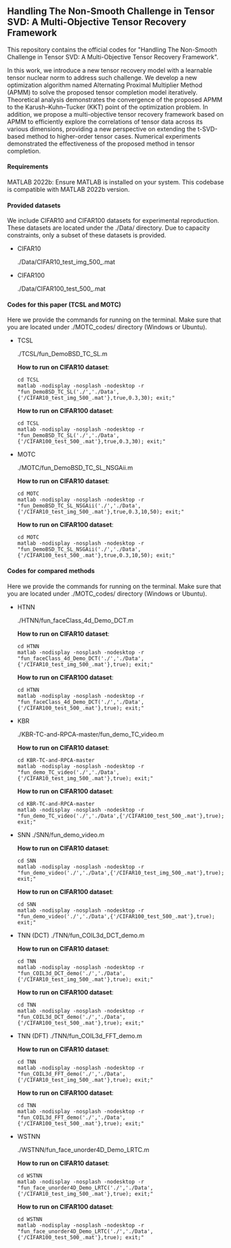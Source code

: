 ## Handling The Non-Smooth  Challenge  in Tensor SVD: A Multi-Objective Tensor Recovery Framework


This repository contains the official codes for "Handling The Non-Smooth Challenge in Tensor SVD: A Multi-Objective Tensor Recovery Framework".


In this work, we introduce a new  tensor recovery model  with a  learnable   tensor nuclear norm to address such challenge. 
We develop a new optimization algorithm named Alternating Proximal Multiplier Method (APMM)  to solve the proposed tensor completion model  iteratively. Theoretical analysis  demonstrates  the convergence of the proposed APMM to the Karush–Kuhn–Tucker (KKT)  point of the  optimization problem.  In addition,  we propose a  multi-objective tensor recovery framework  based on  APMM to efficiently  explore the correlations of tensor data across its various dimensions, providing a new perspective on extending the t-SVD-based method to higher-order tensor cases. Numerical experiments demonstrated the effectiveness of the proposed method in   tensor completion.


#### Requirements
MATLAB 2022b: Ensure MATLAB is installed on your system. This codebase is compatible with MATLAB 2022b version. 


#### Provided datasets
We include CIFAR10 and CIFAR100 datasets for experimental reproduction. These datasets are located under the ./Data/ directory. Due to capacity constraints, only a subset of these datasets is provided. 

- CIFAR10
  
  ./Data/CIFAR10_test_img_500_.mat
  
- CIFAR100

  ./Data/CIFAR100_test_500_.mat

#### Codes for this paper (TCSL and MOTC)
Here we provide the commands for running on the terminal. Make sure that you are located under ./MOTC_codes/ directory (Windows or Ubuntu).



- TCSL
  
  ./TCSL/fun_DemoBSD_TC_SL.m
  
  **How to run on CIFAR10 dataset**:
  ```
  cd TCSL
  matlab -nodisplay -nosplash -nodesktop -r "fun_DemoBSD_TC_SL('./','./Data',{'/CIFAR10_test_img_500_.mat'},true,0.3,30); exit;"
  ```
  **How to run on CIFAR100 dataset**:
  ```
  cd TCSL
  matlab -nodisplay -nosplash -nodesktop -r "fun_DemoBSD_TC_SL('./','./Data',{'/CIFAR100_test_500_.mat'},true,0.3,30); exit;"
  ```
  
- MOTC
  
  ./MOTC/fun_DemoBSD_TC_SL_NSGAii.m
  
  **How to run on CIFAR10 dataset**:
  ```
  cd MOTC
  matlab -nodisplay -nosplash -nodesktop -r "fun_DemoBSD_TC_SL_NSGAii('./','./Data',{'/CIFAR10_test_img_500_.mat'},true,0.3,10,50); exit;"
  ```
  **How to run on CIFAR100 dataset**:
  ```
  cd MOTC
  matlab -nodisplay -nosplash -nodesktop -r "fun_DemoBSD_TC_SL_NSGAii('./','./Data',{'/CIFAR100_test_500_.mat'},true,0.3,10,50); exit;"
  ```

#### Codes for compared methods
Here we provide the commands for running on the terminal. Make sure that you are located under ./MOTC_codes/ directory (Windows or Ubuntu).

- HTNN
  
  ./HTNN/fun_faceClass_4d_Demo_DCT.m
  
  **How to run on CIFAR10 dataset**:
  ```
  cd HTNN
  matlab -nodisplay -nosplash -nodesktop -r "fun_faceClass_4d_Demo_DCT('./','./Data',{'/CIFAR10_test_img_500_.mat'},true); exit;"
  ```
  
  **How to run on CIFAR100 dataset**:
  ```
  cd HTNN
  matlab -nodisplay -nosplash -nodesktop -r "fun_faceClass_4d_Demo_DCT('./','./Data',{'/CIFAR100_test_500_.mat'},true); exit;"
  ```
  
- KBR

  ./KBR-TC-and-RPCA-master/fun_demo_TC_video.m
  
  **How to run on CIFAR10 dataset**:
  ```
  cd KBR-TC-and-RPCA-master
  matlab -nodisplay -nosplash -nodesktop -r "fun_demo_TC_video('./','./Data',{'/CIFAR10_test_img_500_.mat'},true); exit;"
  ```
  
  **How to run on CIFAR100 dataset**:
  ```
  cd KBR-TC-and-RPCA-master
  matlab -nodisplay -nosplash -nodesktop -r "fun_demo_TC_video('./','./Data',{'/CIFAR100_test_500_.mat'},true); exit;"
  ```
  
- SNN
  ./SNN/fun_demo_video.m
  
  **How to run on CIFAR10 dataset**:
  ```
  cd SNN
  matlab -nodisplay -nosplash -nodesktop -r "fun_demo_video('./','./Data',{'/CIFAR10_test_img_500_.mat'},true); exit;"
  ```
  
  **How to run on CIFAR100 dataset**:
  ```
  cd SNN
  matlab -nodisplay -nosplash -nodesktop -r "fun_demo_video('./','./Data',{'/CIFAR100_test_500_.mat'},true); exit;"
  ```

- TNN (DCT)
  ./TNN/fun_COIL3d_DCT_demo.m
  
  **How to run on CIFAR10 dataset**:
  ```
  cd TNN
  matlab -nodisplay -nosplash -nodesktop -r "fun_COIL3d_DCT_demo('./','./Data',{'/CIFAR10_test_img_500_.mat'},true); exit;"
  ```
  
  **How to run on CIFAR100 dataset**:
  ```
  cd TNN
  matlab -nodisplay -nosplash -nodesktop -r "fun_COIL3d_DCT_demo('./','./Data',{'/CIFAR100_test_500_.mat'},true); exit;"
  ```
- TNN (DFT)
  ./TNN/fun_COIL3d_FFT_demo.m
  
  **How to run on CIFAR10 dataset**:
  ```
  cd TNN
  matlab -nodisplay -nosplash -nodesktop -r "fun_COIL3d_FFT_demo('./','./Data',{'/CIFAR10_test_img_500_.mat'},true); exit;"
  ```
  
  **How to run on CIFAR100 dataset**:
  ```
  cd TNN
  matlab -nodisplay -nosplash -nodesktop -r "fun_COIL3d_FFT_demo('./','./Data',{'/CIFAR100_test_500_.mat'},true); exit;"
  ```
  

- WSTNN

  ./WSTNN/fun_face_unorder4D_Demo_LRTC.m
  
  **How to run on CIFAR10 dataset**:
  ```
  cd WSTNN
  matlab -nodisplay -nosplash -nodesktop -r "fun_face_unorder4D_Demo_LRTC('./','./Data',{'/CIFAR10_test_img_500_.mat'},true); exit;"
  ```
  
  **How to run on CIFAR100 dataset**:
  ```
  cd WSTNN
  matlab -nodisplay -nosplash -nodesktop -r "fun_face_unorder4D_Demo_LRTC('./','./Data',{'/CIFAR100_test_500_.mat'},true); exit;"
  ```

